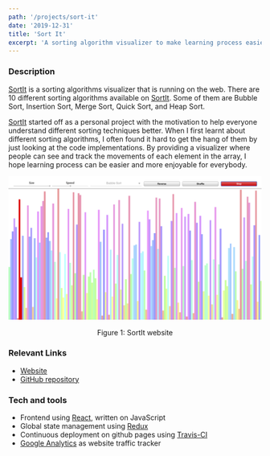 ```yaml
---
path: '/projects/sort-it'
date: '2019-12-31'
title: 'Sort It'
excerpt: 'A sorting algorithm visualizer to make learning process easier for everyone.'
---
```


### Description

[SortIt](https://sort.welvin21.com) is a sorting algorithms visualizer that is running on the web. There are 10 different sorting algorithms available on [SortIt](https://sort.welvin21.com). Some of them are Bubble Sort, Insertion Sort, Merge Sort, Quick Sort, and Heap Sort.

[SortIt](https://sort.welvin21.com) started off as a personal project with the motivation to help everyone understand different sorting techniques better. When I first learnt about different sorting algorithms, I often found it hard to get the hang of them by just looking at the code implementations. By providing a visualizer where people can see and track the movements of each element in the array, I hope learning process can be easier and more enjoyable for everybody.

![SortIt website](./sort-it.png)

<center>Figure 1: SortIt website</center>

### Relevant Links

- [Website](https://sort.welvin21.com)
- [GitHub repository](https://github.com/welvin21/sortit)

### Tech and tools

- Frontend using [React](https://reactjs.org/), written on JavaScript
- Global state management using [Redux](https://redux.js.org/)
- Continuous deployment on github pages using [Travis-CI](https://travis-ci.org/)
- [Google Analytics](https://analytics.google.com/) as website traffic tracker

